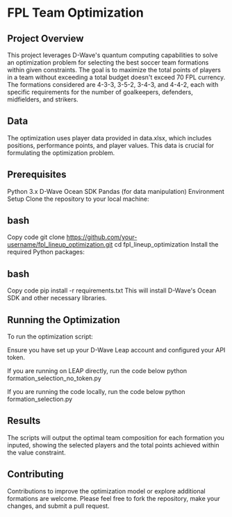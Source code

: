 # FPL Team Optimization

## Project Overview
This project leverages D-Wave's quantum computing capabilities to solve an optimization problem for selecting the best soccer team formations within given constraints. The goal is to maximize the total points of players in a team without exceeding a total budget doesn't exceed 70 FPL currency. The formations considered are 4-3-3, 3-5-2, 3-4-3, and 4-4-2, each with specific requirements for the number of goalkeepers, defenders, midfielders, and strikers.

## Data
The optimization uses player data provided in data.xlsx, which includes positions, performance points, and player values. This data is crucial for formulating the optimization problem.

## Prerequisites
Python 3.x
D-Wave Ocean SDK
Pandas (for data manipulation)
Environment Setup
Clone the repository to your local machine:

## bash
Copy code
git clone https://github.com/your-username/fpl_lineup_optimization.git
cd fpl_lineup_optimization
Install the required Python packages:

## bash
Copy code
pip install -r requirements.txt
This will install D-Wave's Ocean SDK and other necessary libraries.

## Running the Optimization
To run the optimization script:

Ensure you have set up your D-Wave Leap account and configured your API token.

If you are running on LEAP directly, run the code below
python formation_selection_no_token.py

If you are running the code locally, run the code below
python formation_selection.py

## Results
The scripts will output the optimal team composition for each formation you inputed, showing the selected players and the total points achieved within the value constraint.

## Contributing
Contributions to improve the optimization model or explore additional formations are welcome. Please feel free to fork the repository, make your changes, and submit a pull request.
